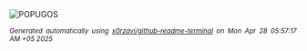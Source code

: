 <div align="justify">
<picture>
    <source media="(prefers-color-scheme: dark)" srcset="https://i.ibb.co/5WVm8zD5/output-gif.gif">
    <source media="(prefers-color-scheme: light)" srcset="https://i.ibb.co/5WVm8zD5/output-gif.gif">
    <img alt="POPUGOS" src="https://i.ibb.co/5WVm8zD5/output-gif.gif">
</picture>

<sub><i>Generated automatically using [x0rzavi/github-readme-terminal](https://github.com/x0rzavi/github-readme-terminal) on Mon Apr 28 05:57:17 AM +05 2025</i></sub>
</div>